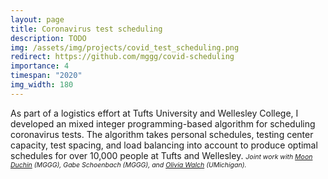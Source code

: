 ```yaml
---
layout: page
title: Coronavirus test scheduling
description: TODO
img: /assets/img/projects/covid_test_scheduling.png
redirect: https://github.com/mggg/covid-scheduling
importance: 4
timespan: "2020"
img_width: 180
---
```


As part of a logistics effort at Tufts University and Wellesley College, I developed an mixed integer programming-based algorithm for scheduling coronavirus tests. The algorithm takes personal schedules, testing center capacity, test spacing, and load balancing into account to produce optimal schedules for over 10,000 people at Tufts and Wellesley. 
<span style="font-size:0.75em;font-style:italic">Joint work with <a href="https://mggg.org/people/mduchin/">Moon Duchin</a> (MGGG), Gabe Schoenbach (MGGG), and <a href="http://oliviawalch.com/" target="_blank">Olivia Walch</a> (UMichigan).</span>

